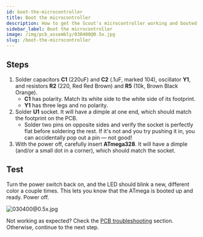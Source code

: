 ```yaml
---
id: boot-the-microcontroller
title: Boot the microcontroller
description: How to get the Scout's microcontroller working and booted up.
sidebar_label: Boot the microcontroller
image: /img/pcb_assembly/030400@0.5x.jpg
slug: /boot-the-microcontroller
---
```


## Steps

1. Solder capacitors **C1** (220uF) and **C2** (.1uF, marked 104), oscillator **Y1**, and resistors **R2** (220, Red Red Brown) and **R5** (10k, Brown Black Orange).
   - **C1** has polarity. Match its white side to the white side of its footprint.
   - **Y1** has three legs and no polarity.
2. Solder **U1** socket. It will have a dimple at one end, which should match the footprint on the PCB.
   - Solder two pins on opposite sides and verify the socket is perfectly flat before soldering the rest. If it's not and you try pushing it in, you can accidentally pop out a pin &mdash; not good!
3. With the power off, carefully insert **ATmega328**. It will have a dimple (and/or a small dot in a corner), which should match the socket.

## Test

Turn the power switch back on, and the LED should blink a new, different color a couple times. This lets you know that the ATmega is booted up and ready. Power off.

![030400@0.5x.jpg](/img/pcb_assembly/030400@0.5x.jpg)

Not working as expected? Check the [PCB troubleshooting](pcb-troubleshooting.md) section. Otherwise, continue to the next step.
